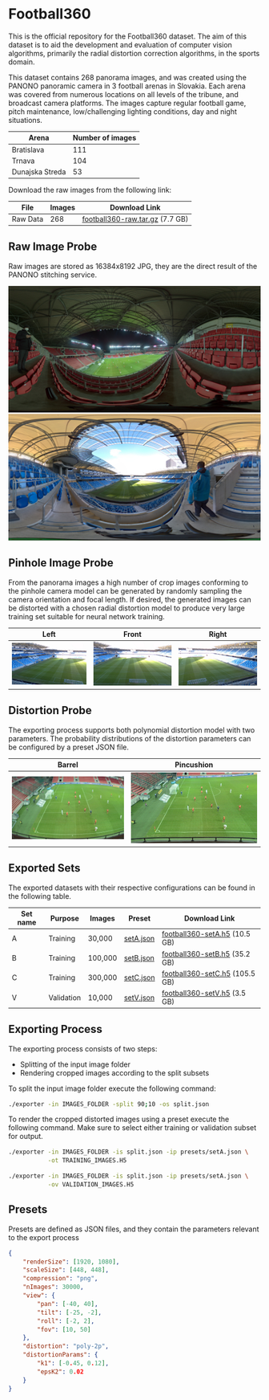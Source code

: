 # Football360

This is the official repository for the Football360 dataset. The aim of this dataset is to aid the development and evaluation of computer vision algorithms, primarily the radial distortion correction algorithms, in the sports domain.

This dataset contains 268 panorama images, and was created using the PANONO panoramic camera in 3 football arenas in Slovakia. Each arena was covered from numerous locations on all levels of the tribune, and broadcast camera platforms. The images capture regular football game, pitch maintenance, low/challenging lighting conditions, day and night situations.


| Arena           | Number of images |
| --------------- | ---------------- |
| Bratislava      | 111              |
| Trnava          | 104              |
| Dunajska Streda | 53               |


Download the raw images from the following link:

| File     | Images  | Download Link |
| -------- | --------| ------------- |
| Raw Data | 268  | [football360-raw.tar.gz](https://data.deepmagic.sk/fiit/football360/football360-raw.tar.gz) (7.7 GB) |


## Raw Image Probe

Raw images are stored as 16384x8192 JPG, they are the direct result of the PANONO stitching service.

![](images/probe/raw/catt-2-0032.jpg)
![](images/probe/raw/nfba-0016.jpg)


## Pinhole Image Probe

From the panorama images a high number of crop images conforming to the pinhole camera model can be generated by randomly sampling the camera orientation and focal length. If desired, the generated images can be distorted with a chosen radial distortion model to produce very large training set suitable for neural network training.


| Left  | Front  | Right  |
| ------- | ------- | --------|
| ![](images/probe/pinhole/img-001.jpg) | ![](images/probe/pinhole/img-002.jpg) | ![](images/probe/pinhole/img-003.jpg) |


## Distortion Probe

The exporting process supports both polynomial distortion model with two parameters. The probability distributions of the distortion parameters can be configured by a preset JSON file.

| Barrel | Pincushion |
| ------- | ----- |
| ![](images/probe/distort/barrel.jpg) | ![](images/probe/distort/pincushion.jpg) |


## Exported Sets

The exported datasets with their respective configurations can be found in the following table.

| Set name | Purpose    | Images  | Preset    | Download Link |
| -------- | ---------- | ------- | --------- | ------------- |
| A        | Training   | 30,000  | [setA.json](presets/setA.json) | [football360-setA.h5](https://data.deepmagic.sk/fiit/football360/football360-setA.h5) (10.5 GB) |
| B        | Training   | 100,000 | [setB.json](presets/setB.json) | [football360-setB.h5](https://data.deepmagic.sk/fiit/football360/football360-setB.h5) (35.2 GB) |
| C        | Training   | 300,000 | [setC.json](presets/setC.json) | [football360-setC.h5](https://data.deepmagic.sk/fiit/football360/football360-setC.h5) (105.5 GB) |
| V        | Validation | 10,000  | [setV.json](presets/setV.json) | [football360-setV.h5](https://data.deepmagic.sk/fiit/football360/football360-setV.h5) (3.5 GB) |


## Exporting Process

The exporting process consists of two steps:

 - Splitting of the input image folder
 - Rendering cropped images according to the split subsets


To split the input image folder execute the following command:

``` bash
./exporter -in IMAGES_FOLDER -split 90;10 -os split.json
```

To render the cropped distorted images using a preset execute the following command.
Make sure to select either training or validation subset for output.

``` bash
./exporter -in IMAGES_FOLDER -is split.json -ip presets/setA.json \
           -ot TRAINING_IMAGES.H5
```

``` bash
./exporter -in IMAGES_FOLDER -is split.json -ip presets/setA.json \
           -ov VALIDATION_IMAGES.H5
```


## Presets

Presets are defined as JSON files, and they contain the parameters relevant to the export process

``` json
{
    "renderSize": [1920, 1080],
    "scaleSize": [448, 448],
    "compression": "png",
    "nImages": 30000,    
    "view": {
        "pan": [-40, 40],
        "tilt": [-25, -2],
        "roll": [-2, 2],
        "fov": [10, 50]
    },
    "distortion": "poly-2p",
    "distortionParams": {
        "k1": [-0.45, 0.12],
        "epsK2": 0.02
    }
}
```
